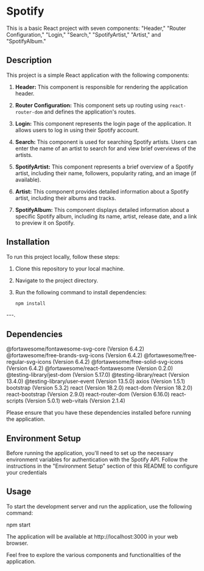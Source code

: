 # Spotify

This is a basic React project with seven components: "Header," "Router Configuration," "Login," "Search," "SpotifyArtist," "Artist," and "SpotifyAlbum."

## Description

This project is a simple React application with the following components:

1. **Header:** This component is responsible for rendering the application header.

2. **Router Configuration:** This component sets up routing using `react-router-dom` and defines the application's routes.

3. **Login:** This component represents the login page of the application. It allows users to log in using their Spotify account.

4. **Search:** This component is used for searching Spotify artists. Users can enter the name of an artist to search for and view brief overviews of the artists.

5. **SpotifyArtist:** This component represents a brief overview of a Spotify artist, including their name, followers, popularity rating, and an image (if available).

6. **Artist:** This component provides detailed information about a Spotify artist, including their albums and tracks.

7. **SpotifyAlbum:** This component displays detailed information about a specific Spotify album, including its name, artist, release date, and a link to preview it on Spotify.

## Installation

To run this project locally, follow these steps:

1. Clone this repository to your local machine.
2. Navigate to the project directory.
3. Run the following command to install dependencies:

   ```bash
   npm install
   ```

---.

## Dependencies

@fortawesome/fontawesome-svg-core (Version 6.4.2)
@fortawesome/free-brands-svg-icons (Version 6.4.2)
@fortawesome/free-regular-svg-icons (Version 6.4.2)
@fortawesome/free-solid-svg-icons (Version 6.4.2)
@fortawesome/react-fontawesome (Version 0.2.0)
@testing-library/jest-dom (Version 5.17.0)
@testing-library/react (Version 13.4.0)
@testing-library/user-event (Version 13.5.0)
axios (Version 1.5.1)
bootstrap (Version 5.3.2)
react (Version 18.2.0)
react-dom (Version 18.2.0)
react-bootstrap (Version 2.9.0)
react-router-dom (Version 6.16.0)
react-scripts (Version 5.0.1)
web-vitals (Version 2.1.4)

Please ensure that you have these dependencies installed before running the application.

## Environment Setup

Before running the application, you'll need to set up the necessary environment variables for authentication with the Spotify API. Follow the instructions in the "Environment Setup" section of this README to configure your credentials

## Usage

To start the development server and run the application, use the following command:

npm start

The application will be available at http://localhost:3000 in your web browser.

Feel free to explore the various components and functionalities of the application.
